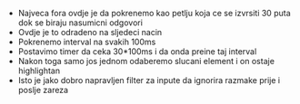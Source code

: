 * Najveca fora ovdje je da pokrenemo kao petlju koja ce se izvrsiti 30 puta dok se biraju nasumicni odgovori
* Ovdje je to odradeno na sljedeci nacin
* Pokrenemo interval na svakih 100ms
* Postavimo timer da ceka 30*100ms i da onda preine taj interval
* Nakon toga samo jos jednom odaberemo slucani element i on ostaje highlightan 
* Isto je jako dobro napravljen filter za inpute da ignorira razmake prije i poslje zareza